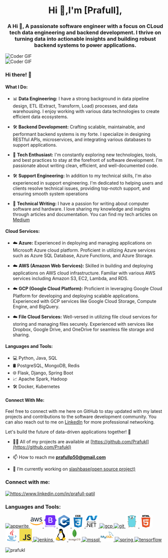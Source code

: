 <h1 align="center">Hi 👋,I'm [Prafull], </h1>
<h3 align="center">A Hi 👋, A passionate software engineer with a focus on CLoud tech data engineering and backend development. I thrive on turning data into actionable insights and building robust backend systems to power applications.</h3>

<img alt="Coder GIF" height=250 width=350 src="https://magiccopy.xyz/assets/images/hadder.gif" />
<br>
<img alt="Coder GIF" height=250 width=350 src="https://images.squarespace-cdn.com/content/v1/5769fc401b631bab1addb2ab/1541580611624-TE64QGKRJG8SWAIUS7NS/ke17ZwdGBToddI8pDm48kPoswlzjSVMM-SxOp7CV59BZw-zPPgdn4jUwVcJE1ZvWQUxwkmyExglNqGp0IvTJZamWLI2zvYWH8K3-s_4yszcp2ryTI0HqTOaaUohrI8PI6FXy8c9PWtBlqAVlUS5izpdcIXDZqDYvprRqZ29Pw0o/coding-freak.gif" />

### Hi there! 👋

#### What I Do:
- 📊 **Data Engineering:** I have a strong background in data pipeline design, ETL (Extract, Transform, Load) processes, and data warehousing. I enjoy working with various data technologies to create efficient data ecosystems.

- 🛠️ **Backend Development:** Crafting scalable, maintainable, and performant backend systems is my forte. I specialize in designing RESTful APIs, microservices, and integrating various databases to support applications.

- 🚀 **Tech Enthusiast:** I'm constantly exploring new technologies, tools, and best practices to stay at the forefront of software development. I'm passionate about writing clean, efficient, and well-documented code.

- 🛠 **Support Engineering:** In addition to my technical skills, I'm also experienced in support engineering. I'm dedicated to helping users and clients resolve technical issues, providing top-notch support, and ensuring smooth system operations  

- 📝 **Technical Writing:** I have a passion for writing about computer software and hardware. I love sharing my knowledge and insights through articles and documentation. You can find my tech articles on [Medium](https://medium.com/@yourusername)

#### Cloud Services:
- ☁️ **Azure:** Experienced in deploying and managing applications on Microsoft Azure cloud platform. Proficient in utilizing Azure services such as Azure SQL Database, Azure Functions, and Azure Storage.

- ☁️ **AWS (Amazon Web Services):** Skilled in building and deploying applications on AWS cloud infrastructure. Familiar with various AWS services including Amazon S3, EC2, Lambda, and RDS.

- ☁️ **GCP (Google Cloud Platform):** Proficient in leveraging Google Cloud Platform for developing and deploying scalable applications. Experienced with GCP services like Google Cloud Storage, Compute Engine, and BigQuery.

- ☁️ **File Cloud Services:** Well-versed in utilizing file cloud services for storing and managing files securely. Experienced with services like Dropbox, Google Drive, and OneDrive for seamless file storage and sharing.


#### Languages and Tools:
- 💻 Python, Java, SQL
- 🛢️ PostgreSQL, MongoDB, Redis
- 🌐 Flask, Django, Spring Boot
- 📈 Apache Spark, Hadoop
- 🛠 Docker, Kubernetes

#### Connect With Me:
Feel free to connect with me here on GitHub to stay updated with my latest projects and contributions to the software development community. You can also reach out to me on [LinkedIn](https://www.linkedin.com/in/PrafullPatil) for more professional networking.

Let's build the future of data-driven applications together! 🚀

- 👨‍💻 All of my projects are available at [https://github.com/Prafukl](https://github.com/Prafukl)

- 📫 How to reach me **prafullp50@gmail.com**

- 🔭 I’m currently working on [slashbase(open source project)](https://github.com/Prafukl/slashbase.git)



<h3 align="left">Connect with me:</h3>
<p align="left">
<a href="https://linkedin.com/in/https://www.linkedin.com/in/prafull-patil" target="blank"><img align="center" src="https://raw.githubusercontent.com/rahuldkjain/github-profile-readme-generator/master/src/images/icons/Social/linked-in-alt.svg" alt="https://www.linkedin.com/in/prafull-patil" height="30" width="40" /></a>
</p>

<h3 align="left">Languages and Tools:</h3>
<p align="left"> <a href="https://appwrite.io" target="_blank" rel="noreferrer"> <img src="https://www.vectorlogo.zone/logos/appwriteio/appwriteio-icon.svg" alt="appwrite" width="40" height="40"/> </a> <a href="https://aws.amazon.com" target="_blank" rel="noreferrer"> <img src="https://raw.githubusercontent.com/devicons/devicon/master/icons/amazonwebservices/amazonwebservices-original-wordmark.svg" alt="aws" width="40" height="40"/> </a> <a href="https://getbootstrap.com" target="_blank" rel="noreferrer"> <img src="https://raw.githubusercontent.com/devicons/devicon/master/icons/bootstrap/bootstrap-plain-wordmark.svg" alt="bootstrap" width="40" height="40"/> </a> <a href="https://www.w3schools.com/cpp/" target="_blank" rel="noreferrer"> <img src="https://raw.githubusercontent.com/devicons/devicon/master/icons/cplusplus/cplusplus-original.svg" alt="cplusplus" width="40" height="40"/> </a> <a href="https://www.w3schools.com/css/" target="_blank" rel="noreferrer"> <img src="https://raw.githubusercontent.com/devicons/devicon/master/icons/css3/css3-original-wordmark.svg" alt="css3" width="40" height="40"/> </a> <a href="https://dotnet.microsoft.com/" target="_blank" rel="noreferrer"> <img src="https://raw.githubusercontent.com/devicons/devicon/master/icons/dot-net/dot-net-original-wordmark.svg" alt="dotnet" width="40" height="40"/> </a> <a href="https://cloud.google.com" target="_blank" rel="noreferrer"> <img src="https://www.vectorlogo.zone/logos/google_cloud/google_cloud-icon.svg" alt="gcp" width="40" height="40"/> </a> <a href="https://git-scm.com/" target="_blank" rel="noreferrer"> <img src="https://www.vectorlogo.zone/logos/git-scm/git-scm-icon.svg" alt="git" width="40" height="40"/> </a> <a href="https://golang.org" target="_blank" rel="noreferrer"> <img src="https://raw.githubusercontent.com/devicons/devicon/master/icons/go/go-original.svg" alt="go" width="40" height="40"/> </a> <a href="https://www.w3.org/html/" target="_blank" rel="noreferrer"> <img src="https://raw.githubusercontent.com/devicons/devicon/master/icons/html5/html5-original-wordmark.svg" alt="html5" width="40" height="40"/> </a> <a href="https://www.java.com" target="_blank" rel="noreferrer"> <img src="https://raw.githubusercontent.com/devicons/devicon/master/icons/java/java-original.svg" alt="java" width="40" height="40"/> </a> <a href="https://developer.mozilla.org/en-US/docs/Web/JavaScript" target="_blank" rel="noreferrer"> <img src="https://raw.githubusercontent.com/devicons/devicon/master/icons/javascript/javascript-original.svg" alt="javascript" width="40" height="40"/> </a> <a href="https://www.jenkins.io" target="_blank" rel="noreferrer"> <img src="https://www.vectorlogo.zone/logos/jenkins/jenkins-icon.svg" alt="jenkins" width="40" height="40"/> </a> <a href="https://www.linux.org/" target="_blank" rel="noreferrer"> <img src="https://raw.githubusercontent.com/devicons/devicon/master/icons/linux/linux-original.svg" alt="linux" width="40" height="40"/> </a> <a href="https://www.mongodb.com/" target="_blank" rel="noreferrer"> <img src="https://raw.githubusercontent.com/devicons/devicon/master/icons/mongodb/mongodb-original-wordmark.svg" alt="mongodb" width="40" height="40"/> </a> <a href="https://www.microsoft.com/en-us/sql-server" target="_blank" rel="noreferrer"> <img src="https://www.svgrepo.com/show/303229/microsoft-sql-server-logo.svg" alt="mssql" width="40" height="40"/> </a> <a href="https://www.mysql.com/" target="_blank" rel="noreferrer"> <img src="https://raw.githubusercontent.com/devicons/devicon/master/icons/mysql/mysql-original-wordmark.svg" alt="mysql" width="40" height="40"/> </a> <a href="https://spring.io/" target="_blank" rel="noreferrer"> <img src="https://www.vectorlogo.zone/logos/springio/springio-icon.svg" alt="spring" width="40" height="40"/> </a> <a href="https://www.tensorflow.org" target="_blank" rel="noreferrer"> <img src="https://www.vectorlogo.zone/logos/tensorflow/tensorflow-icon.svg" alt="tensorflow" width="40" height="40"/> </a> </p>

<p><img align="center" src="https://github-readme-stats.vercel.app/api/top-langs?username=prafukl&show_icons=true&locale=en&layout=compact" alt="prafukl" /></p>
